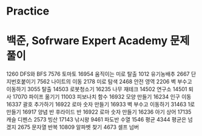 # Practice
백준, Sofrware Expert Academy 문제 풀이
======================================= 
 
 
1260 DFS와 BFS
7576 토마토
16954 움직이는 미로 탈출
1012 유기농배추
2667 단지번호붙이기
7562 나이트의 이동
2178 미로 탐색
2468 안전 영역
2206 벽 부수고 이동하기
3055 탈출
14503 로봇청소기
16235 나무 재테크
14502 연구소
14501 퇴사
17070 파이프 옮기기 
11003 피보나치 함수
16932 모양 만들기
16234 인구 이동
16337 괄호 추가하기
16922 로마 숫자 만들기
16933 벽 부수고 이동하기 
31463 1로 만들기
16917 양념 반 후라이드 반
16922 로마 숫자 만들기
16236 아기 상어
17135 캐슬 디펜스
2573 빙산
17143 낚시왕
9461 파도반 수열
1546 평균
4344 평균은 넘겠지
2675 문자열 반복
10809 알파벳 찾기
4673 셀프 넘버
